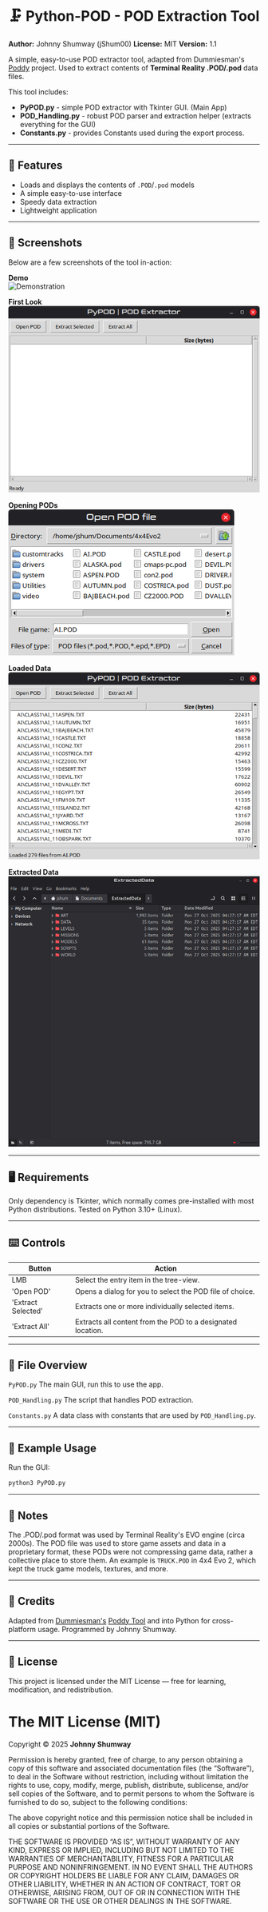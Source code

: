 # 🗜️ Python-POD - POD Extraction Tool
**Author:** Johnny Shumway (jShum00)
**License:** MIT
**Version:** 1.1

A simple, easy-to-use POD extractor tool, adapted from Dummiesman's [Poddy](https://github.com/Dummiesman/Poddy/tree/main/PODTool) project.
Used to extract contents of **Terminal Reality .POD/.pod** data files.

This tool includes:
- **PyPOD.py** - simple POD extractor with Tkinter GUI. (Main App)
- **POD_Handling.py** - robust POD parser and extraction helper (extracts everything for the GUI)
- **Constants.py** - provides Constants used during the export process.

---

## 🚀 Features
- Loads and displays the contents of `.POD`/`.pod` models
- A simple easy-to-use interface
- Speedy data extraction
- Lightweight application

---

## 📸 Screenshots
Below are a few screenshots of the tool in-action:

**Demo**<br />
![Demonstration](./Screenshots/PyPOD-Demo.gif)

**First Look**<br />
![First look at PyPOD](./Screenshots/PyPOD-Start.png)

**Opening PODs**<br />
![Opening a POD](./Screenshots/PyPOD-OpenPOD.png)

**Loaded Data**<br />
![Data Loaded in PyPOD](./Screenshots/PyPOD-LoadedData.png)

**Extracted Data**<br />
![Data Extracted Example](./Screenshots/PyPOD-ExtractedData-Example.png)


---

## 🖥️ Requirements

Only dependency is Tkinter, which normally comes pre-installed with most Python distributions.
Tested on Python 3.10+ (Linux).

---

## ⌨️ Controls
| Button             | Action                                                      |
|--------------------|-------------------------------------------------------------|
| LMB                | Select the entry item in the tree-view.                     |
| 'Open POD'         | Opens a dialog for you to select the POD file of choice.    |
| 'Extract Selected' | Extracts one or more individually selected items.           |
| 'Extract All'      | Extracts all content from the POD to a designated location. |

--- 

## 📁 File Overview

`PyPOD.py`
The main GUI, run this to use the app.

`POD_Handling.py`
The script that handles POD extraction.

`Constants.py`
A data class with constants that are used by `POD_Handling.py`.

---

## 🔧 Example Usage

Run the GUI:
```bash
python3 PyPOD.py
```

---

## 🧠 Notes
The .POD/.pod format was used by Terminal Reality's EVO engine (circa 2000s).
The POD file was used to store game assets and data in a proprietary format, 
these PODs were not compressing game data, rather a collective place to store them.
An example is `TRUCK.POD` in 4x4 Evo 2, which kept the truck game models, textures, and more.

---

## 🧬 Credits
Adapted from [Dummiesman's](https://github.com/Dummiesman/) [Poddy Tool](https://github.com/Dummiesman/Poddy/tree/main/PODTool) and into Python for cross-platform usage. Programmed by
Johnny Shumway.

---

## 📜 License
This project is licensed under the MIT License — free for learning, modification, and redistribution.

# The MIT License (MIT)
Copyright © 2025 **Johnny Shumway**

Permission is hereby granted, free of charge, to any person obtaining a copy of this software and associated documentation files (the “Software”), to deal in the Software without restriction, including without limitation the rights to use, copy, modify, merge, publish, distribute, sublicense, and/or sell copies of the Software, and to permit persons to whom the Software is furnished to do so, subject to the following conditions:

The above copyright notice and this permission notice shall be included in all copies or substantial portions of the Software.

THE SOFTWARE IS PROVIDED “AS IS”, WITHOUT WARRANTY OF ANY KIND, EXPRESS OR IMPLIED, INCLUDING BUT NOT LIMITED TO THE WARRANTIES OF MERCHANTABILITY, FITNESS FOR A PARTICULAR PURPOSE AND NONINFRINGEMENT. IN NO EVENT SHALL THE AUTHORS OR COPYRIGHT HOLDERS BE LIABLE FOR ANY CLAIM, DAMAGES OR OTHER LIABILITY, WHETHER IN AN ACTION OF CONTRACT, TORT OR OTHERWISE, ARISING FROM, OUT OF OR IN CONNECTION WITH THE SOFTWARE OR THE USE OR OTHER DEALINGS IN THE SOFTWARE.

